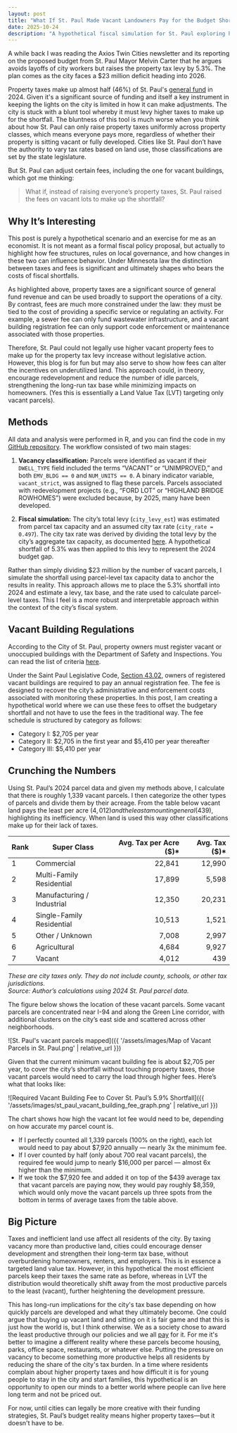 ```yaml
---
layout: post
title: "What If St. Paul Made Vacant Landowners Pay for the Budget Shortfall?"
date: 2025-10-24
description: "A hypothetical fiscal simulation for St. Paul exploring how vacant property fees could replace a tax levy increase."
---
```


A while back I was reading the Axios Twin Cities newsletter and its reporting on the proposed budget from St. Paul Mayor Melvin Carter that he argues avoids layoffs of city workers but raises the property tax levy by 5.3%. The plan comes as the city faces a $23 million deficit heading into 2026.

Property taxes make up almost half (46%) of St. Paul's [general fund](https://www.stpaul.gov/sites/default/files/2024-02/2024%20City%20of%20Saint%20Paul%20Adopted%20Operating%20Budget.pdf) in 2024. Given it's a significant source of funding and itself a key instrument in keeping the lights on the city is limited in how it can make adjustments. The city is stuck with a blunt tool whereby it must levy higher taxes to make up for the shortfall. The bluntness of this tool is much worse when you think about how St. Paul can only raise property taxes uniformly across property classes, which means everyone pays more, regardless of whether their property is sitting vacant or fully developed. Cities like St. Paul don’t have the authority to vary tax rates based on land use, those classifications are set by the state legislature.

But St. Paul can adjust certain fees, including the one for vacant buildings, which got me thinking:

> What if, instead of raising everyone’s property taxes, St. Paul raised the fees on vacant lots to make up the shortfall?

## Why It’s Interesting

This post is purely a hypothetical scenario and an exercise for me as an economist. It is not meant as a formal fiscal policy proposal, but actually to highlight how fee structures, rules on local governance, and how changes in these two can influence behavior. Under Minnesota law the distinction between taxes and fees is significant and ultimately shapes who bears the costs of fiscal shortfalls.

As highlighted above, property taxes are a significant source of general fund revenue and can be used broadly to support the operations of a city. By contrast, fees are much more constrained under the law: they must be tied to the cost of providing a specific service or regulating an activity. For example, a sewer fee can only fund wastewater infrastructure, and a vacant building registration fee can only support code enforcement or maintenance associated with those properties.

Therefore, St. Paul could not legally use higher vacant property fees to make up for the property tax levy increase without legislative action. However, this blog is for fun but may also serve to show how fees can alter the incentives on underutilized land. This approach could, in theory, encourage redevelopment and reduce the number of idle parcels, strengthening the long-run tax base while minimizing impacts on homeowners. (Yes this is essentially a Land Value Tax (LVT) targeting only vacant parcels).

## Methods

All data and analysis were performed in R, and you can find the code in my [GitHub repository](https://github.com/MatthewHockert/vacant_land_fees_st_paul_blog). The workflow consisted of two main stages:

1. **Vacancy classification:** Parcels were identified as vacant if their `DWELL_TYPE` field included the terms “VACANT” or “UNIMPROVED,” and both `EMV_BLDG == 0` and `NUM_UNITS == 0`. A binary indicator variable, `vacant_strict`, was assigned to flag these parcels. Parcels associated with redevelopment projects (e.g., “FORD LOT” or “HIGHLAND BRIDGE ROWHOMES”) were excluded because, by 2025, many have been developed.

2. **Fiscal simulation:** The city’s total levy (`city_levy_est`) was estimated from parcel tax capacity and an assumed city tax rate (`city_rate = 0.497`). The city tax rate was derived by dividing the total levy by the city’s aggregate tax capacity, as documented [here](https://www.stpaul.gov/sites/default/files/2024-08/Major%20City%20General%20Fund%20Revenues%202025%20Proposed.pdf). A hypothetical shortfall of 5.3% was then applied to this levy to represent the 2024 budget gap.

Rather than simply dividing $23 million by the number of vacant parcels, I simulate the shortfall using parcel-level tax capacity data to anchor the results in reality. This approach allows me to place the 5.3% shortfall into 2024 and estimate a levy, tax base, and the rate used to calculate parcel-level taxes. This I feel is a more robust and interpretable approach within the context of the city’s fiscal system.

## Vacant Building Regulations

According to the City of St. Paul, property owners must register vacant or unoccupied buildings with the Department of Safety and Inspections. You can read the list of criteria [here](https://www.stpaul.gov/departments/safety-inspections/rent-buy-sell-property/vacant-buildings/vacant-building-program).

Under the Saint Paul Legislative Code, [Section 43.02](https://library.municode.com/mn/st._paul/codes/code_of_ordinances?nodeId=PTIILECO_TITVIBUHO_CH43VABU_S43.03VABURE), owners of registered vacant buildings are required to pay an annual registration fee. The fee is designed to recover the city’s administrative and enforcement costs associated with monitoring these properties. In this post, I am creating a hypothetical world where we can use these fees to offset the budgetary shortfall and not have to use the fees in the traditional way. The fee schedule is structured by category as follows:

- Category I: $2,705 per year  
- Category II: \$2,705 in the first year and \$5,410 per year thereafter  
- Category III: $5,410 per year

## Crunching the Numbers

Using St. Paul’s 2024 parcel data and given my methods above, I calculate that there is roughly 1,339 vacant parcels. I then categorize the other types of parcels and divide them by their acreage. From the table below vacant land pays the least per acre ($4,012) and the least amount in general ($439), highlighting its inefficiency. When land is used this way other classifications make up for their lack of taxes.

| Rank | Super Class | Avg. Tax per Acre ($)* | Avg. Tax ($)* |
|------|--------------|-----------------------:|---------------:|
| 1 | Commercial | 22,841 | 12,990 |
| 2 | Multi-Family Residential | 17,899 | 5,598 |
| 3 | Manufacturing / Industrial | 12,350 | 20,231 |
| 4 | Single-Family Residential | 10,513 | 1,521 |
| 5 | Other / Unknown | 7,008 | 2,997 |
| 6 | Agricultural | 4,684 | 9,927 |
| 7 | Vacant | 4,012 | 439 |

*These are city taxes only. They do not include county, schools, or other tax jurisdictions.*  
_Source: Author’s calculations using 2024 St. Paul parcel data._

The figure below shows the location of these vacant parcels. Some vacant parcels are concentrated near I-94 and along the Green Line corridor, with additional clusters on the city’s east side and scattered across other neighborhoods.

![St. Paul's vacant parcels mapped]({{ '/assets/images/Map of Vacant Parcels in St. Paul.png' | relative_url }})

Given that the current minimum vacant building fee is about $2,705 per year, to cover the city’s shortfall without touching property taxes, those vacant parcels would need to carry the load through higher fees. Here’s what that looks like:

![Required Vacant Building Fee to Cover St. Paul’s 5.9% Shortfall]({{ '/assets/images/st_paul_vacant_building_fee_graph.png' | relative_url }})

The chart shows how high the vacant lot fee would need to be, depending on how accurate my parcel count is.

- If I perfectly counted all 1,339 parcels (100% on the right), each lot would need to pay about $7,920 annually — nearly 3x the minimum fee.  
- If I over counted by half (only about 700 real vacant parcels), the required fee would jump to nearly $16,000 per parcel — almost 6x higher than the minimum.  
- If we took the \$7,920 fee and added it on top of the $439 average tax that vacant parcels are paying now, they would pay roughly \$8,359, which would only move the vacant parcels up three spots from the bottom in terms of average taxes from the table above.

## Big Picture

Taxes and inefficient land use affect all residents of the city. By taxing vacancy more than productive land, cities could encourage denser development and strengthen their long-term tax base, without overburdening homeowners, renters, and employers. This is in essence a targeted land value tax. However, in this hypothetical the most efficient parcels keep their taxes the same rate as before, whereas in LVT the distribution would theoretically shift away from the most productive parcels to the least (vacant), further heightening the development pressure.

This has long-run implications for the city's tax base depending on how quickly parcels are developed and what they ultimately become. One could argue that buying up vacant land and sitting on it is fair game and that this is just how the world is, but I think otherwise. We as a society chose to award the least productive through our policies and we all [pay](https://substack.com/home/post/p-170221860) for it. For me it's better to imagine a different reality where these parcels become housing, parks, office space, restaurants, or whatever else. Putting the pressure on vacancy to become something more productive helps all residents by reducing the share of the city's tax burden. In a time where residents complain about higher property taxes and how difficult it is for young people to stay in the city and start families, this hypothetical is an opportunity to open our minds to a better world where people can live here long term and not be priced out.

For now, until cities can legally be more creative with their funding strategies, St. Paul’s budget reality means higher property taxes—but it doesn't have to be.